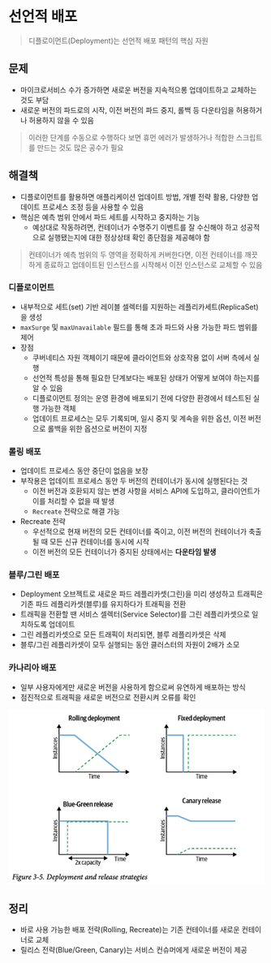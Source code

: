 # 선언적 배포
> 디플로이먼트(Deployment)는 선언적 배포 패턴의 핵심 자원

## 문제
- 마이크로서비스 수가 증가하면 새로운 버전을 지속적으롱 업데이트하고 교체하는 것도 부담
- 새로운 버전의 파드로의 시작, 이전 버전의 파드 중지, 롤백 등 다운타임을 허용하거나 허용하지 않을 수 있음
> 이러한 단계를 수동으로 수행하다 보면 휴먼 에러가 발생하거나 적합한 스크립트를 만드는 것도 많은 공수가 필요

## 해결책
- 디플로이먼트를 활용하면 애플리케이션 업데이트 방법, 개별 전략 활용, 다양한 업데이트 프로세스 조정 등을 사용할 수 있음
- 핵심은 예측 범위 안에서 파드 세트를 시작하고 중지하는 기능
  - 예상대로 작동하려면, 컨테이너가 수명주기 이벤트를 잘 수신해야 하고 성공적으로 실행됐는지에 대한 정상상태 확인 종단점을 제공해야 함
> 컨테이너가 예측 범위의 두 영역을 정확하게 커버한다면, 이전 컨테이너를 깨끗하게 종료하고 업데이트된 인스턴스를 시작해서 이전 인스턴스로 교체할 수 있음

### 디플로이먼트
- 내부적으로 세트(set) 기반 레이블 셀렉터를 지원하는 레플리카세트(ReplicaSet)을 생성
- `maxSurge` 및 `maxUnavailable` 필드를 통해 초과 파드와 사용 가능한 파드 범위를 제어
- 장점
  - 쿠버네티스 자원 객체이기 때문에 클라이언트와 상호작용 없이 서버 측에서 실행
  - 선언적 특성을 통해 필요한 단계보다는 배포된 상태가 어떻게 보여야 하는지를 알 수 있음
  - 디플로이먼트 정의는 운영 환경에 배포되기 전에 다양한 환경에서 테스트된 실행 가능한 객체
  - 업데이트 프로세스는 모두 기록되며, 일시 중지 및 계속을 위한 옵션, 이전 버전으로 롤백을 위한 옵션으로 버전이 지정

### 롤링 배포
- 업데이트 프로세스 동안 중단이 없음을 보장
- 부작용은 업데이트 프로세스 동안 두 버전의 컨테이너가 동시에 실행된다는 것
  - 이전 버전과 호환되지 않는 변경 사항을 서비스 API에 도입하고, 클라이언트가 이를 처리할 수 없을 때 발생
  - `Recreate` 전략으로 해결 가능
- Recreate 전략
  - 우선적으로 현재 버전의 모든 컨테이너를 죽이고, 이전 버전의 컨테이너가 축출될 때 모든 신규 컨테이너를 동시에 시작
  - 이전 버전의 모든 컨테이너가 중지된 상태에서는 **다운타임 발생**

### 블루/그린 배포
- Deployment 오브젝트로 새로운 파드 레플리카셋(그린)을 미리 생성하고 트래픽은 기존 파드 레플리카셋(블루)를 유지하다가 트래픽을 전환
- 트래픽을 전환할 땐 서비스 셀렉터(Service Selector)를 그린 레플리카셋으로 일치하도록 업데이트
- 그린 레플리카셋으로 모든 트래픽이 처리되면, 블루 레플리카셋은 삭제
- 블루/그린 레플리카셋이 모두 실행되는 동안 클러스터의 자원이 2배가 소모

### 카나리아 배포
- 일부 사용자에게만 새로운 버전을 사용하게 함으로써 유연하게 배포하는 방식
- 점진적으로 트래픽을 새로운 버전으로 전환시켜 오류를 확인

![Alt text](image.png)

## 정리
- 바로 사용 가능한 배포 전략(Rolling, Recreate)는 기존 컨테이너를 새로운 컨테이너로 교체
- 릴리스 전략(Blue/Green, Canary)는 서비스 컨슈머에게 새로운 버전이 제공